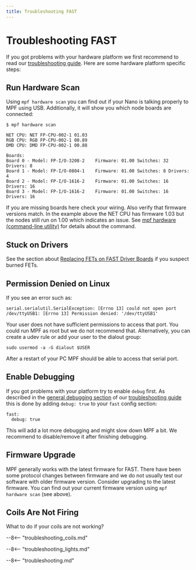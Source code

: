 ```yaml
---
title: Troubleshooting FAST
---
```


# Troubleshooting FAST


If you got problems with your hardware platform we first recommend to
read our
[troubleshooting guide](../../troubleshooting/index.md). Here are some hardware platform specific steps:

## Run Hardware Scan

Using `mpf hardware scan` you can find out if your Nano is talking
properly to MPF using USB. Additionally, it will show you which node
boards are connected:

``` console
$ mpf hardware scan

NET CPU: NET FP-CPU-002-1 01.03
RGB CPU: RGB FP-CPU-002-1 00.89
DMD CPU: DMD FP-CPU-002-1 00.88

Boards:
Board 0 - Model: FP-I/O-3208-2    Firmware: 01.00 Switches: 32 Drivers: 8
Board 1 - Model: FP-I/O-0804-1    Firmware: 01.00 Switches: 8 Drivers: 4
Board 2 - Model: FP-I/O-1616-2    Firmware: 01.00 Switches: 16 Drivers: 16
Board 3 - Model: FP-I/O-1616-2    Firmware: 01.00 Switches: 16 Drivers: 16
```

If you are missing boards here check your wiring. Also verify that
firmware versions match. In the example above the NET CPU has firmware
1.03 but the nodes still run on 1.00 which indicates an issue. See
[mpf hardware (command-line utility)](../../running/commands/hardware.md) for details
about the command.

## Stuck on Drivers

See the section about
[Replacing FETs on FAST Driver Boards](drivers.md) if you suspect burned FETs.

## Permission Denied on Linux

If you see an error such as:

``` console
serial.serialutil.SerialException: [Errno 13] could not open port /dev/ttyUSB1: [Errno 13] Permission denied: '/dev/ttyUSB1'
```

Your user does not have sufficient permissions to access that port. You
could run MPF as root but we do not recommend that. Alternatively, you
can create a udev rule or add your user to the dialout group:

``` console
sudo usermod -a -G dialout $USER
```

After a restart of your PC MPF should be able to access that serial
port.

## Enable Debugging

If you got problems with your platform try to enable `debug` first. As
described in the
[general debugging section](../../troubleshooting/general_debugging.md) of our
[troubleshooting guide](../../troubleshooting/index.md) this is done by adding `debug: true` to your `fast` config
section:

``` mpf-config
fast:
  debug: true
```

This will add a lot more debugging and might slow down MPF a bit. We
recommend to disable/remove it after finishing debugging.

## Firmware Upgrade

MPF generally works with the latest firmware for FAST. There have been
some protocol changes between firmware and we do not usually test our
software with older firmware version. Consider upgrading to the latest
firmware. You can find out your current firmware version using
`mpf hardware scan` (see above).

## Coils Are Not Firing

What to do if your coils are not working?

--8<-- "troubleshooting_coils.md"

--8<-- "troubleshooting_lights.md"

--8<-- "troubleshooting.md"
